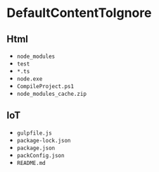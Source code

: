 # DefaultContentToIgnore

## Html
- `node_modules`
- `test`
- `*.ts`
- `node.exe`
- `CompileProject.ps1`
- `node_modules_cache.zip`

## IoT
- `gulpfile.js`
- `package-lock.json`
- `package.json`
- `packConfig.json`
- `README.md`